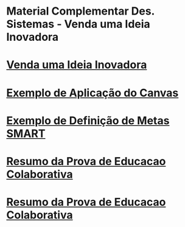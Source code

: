 # Material Complementar Des. Sistemas - Venda uma Ideia Inovadora

# [Venda uma Ideia Inovadora](https://docs.google.com/presentation/d/1TkfwgcsNGeerctfWxV0DbTlnn8ujM0KY8OKwtzRSOeg/edit?usp=sharing)
# [Exemplo de Aplicação do Canvas](https://docs.google.com/document/d/1cvaQ5LMnclyIWeka_fNDWIJvEYUQM8NaEPeOaLq9Z1w/edit?usp=sharing)
# [Exemplo de Definição de Metas SMART](https://docs.google.com/document/d/1WCmLqn36Wjv9leOliRW7zueQnE_I941Jhsq8vxJWRkw/edit?usp=sharing)
# [Resumo da Prova de Educacao Colaborativa](https://docs.google.com/document/d/1OjyOVsSUMdJIki1uA4X6KpKnURRdraJDxzot_WNTxqc/edit?usp=sharing)
# [Resumo da Prova de Educacao Colaborativa](https://docs.google.com/document/d/1YgweACy-0Yo-Tb3EgR0M7OUOsTvsKwIWQN0jzgzsaeI/edit?usp=sharing)



